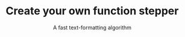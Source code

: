 ---
title: "Create your own function stepper"
subtitle: "A fast text-formatting algorithm"
layout: default
active_tab: blog
tags: ["js", "html", "canvas", "meme"]
categories: ["engineering"]
---